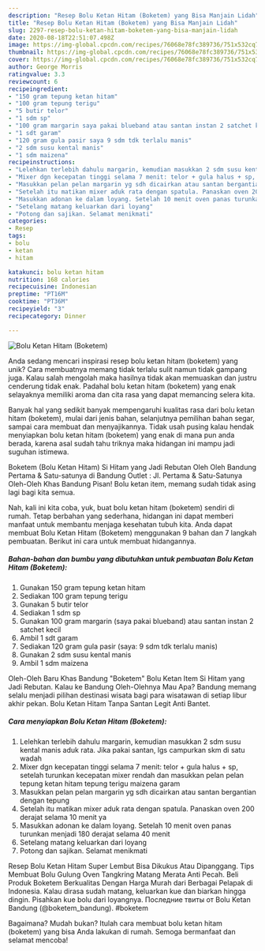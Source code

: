 ```yaml
---
description: "Resep Bolu Ketan Hitam (Boketem) yang Bisa Manjain Lidah"
title: "Resep Bolu Ketan Hitam (Boketem) yang Bisa Manjain Lidah"
slug: 2297-resep-bolu-ketan-hitam-boketem-yang-bisa-manjain-lidah
date: 2020-08-18T22:51:07.498Z
image: https://img-global.cpcdn.com/recipes/76068e78fc389736/751x532cq70/bolu-ketan-hitam-boketem-foto-resep-utama.jpg
thumbnail: https://img-global.cpcdn.com/recipes/76068e78fc389736/751x532cq70/bolu-ketan-hitam-boketem-foto-resep-utama.jpg
cover: https://img-global.cpcdn.com/recipes/76068e78fc389736/751x532cq70/bolu-ketan-hitam-boketem-foto-resep-utama.jpg
author: George Morris
ratingvalue: 3.3
reviewcount: 6
recipeingredient:
- "150 gram tepung ketan hitam"
- "100 gram tepung terigu"
- "5 butir telor"
- "1 sdm sp"
- "100 gram margarin saya pakai blueband atau santan instan 2 satchet kecil"
- "1 sdt garam"
- "120 gram gula pasir saya 9 sdm tdk terlalu manis"
- "2 sdm susu kental manis"
- "1 sdm maizena"
recipeinstructions:
- "Lelehkan terlebih dahulu margarin, kemudian masukkan 2 sdm susu kental manis aduk rata. Jika pakai santan, lgs campurkan skm di satu wadah"
- "Mixer dgn kecepatan tinggi selama 7 menit: telor + gula halus + sp, setelah turunkan kecepatan mixer rendah dan masukkan pelan pelan tepung ketan hitam tepung terigu maizena garam"
- "Masukkan pelan pelan margarin yg sdh dicairkan atau santan bergantian dengan tepung"
- "Setelah itu matikan mixer aduk rata dengan spatula. Panaskan oven 200 derajat selama 10 menit ya"
- "Masukkan adonan ke dalam loyang. Setelah 10 menit oven panas turunkan menjadi 180 derajat selama 40 menit"
- "Setelang matang keluarkan dari loyang"
- "Potong dan sajikan. Selamat menikmati"
categories:
- Resep
tags:
- bolu
- ketan
- hitam

katakunci: bolu ketan hitam 
nutrition: 168 calories
recipecuisine: Indonesian
preptime: "PT16M"
cooktime: "PT36M"
recipeyield: "3"
recipecategory: Dinner

---
```



![Bolu Ketan Hitam (Boketem)](https://img-global.cpcdn.com/recipes/76068e78fc389736/751x532cq70/bolu-ketan-hitam-boketem-foto-resep-utama.jpg)

Anda sedang mencari inspirasi resep bolu ketan hitam (boketem) yang unik? Cara membuatnya memang tidak terlalu sulit namun tidak gampang juga. Kalau salah mengolah maka hasilnya tidak akan memuaskan dan justru cenderung tidak enak. Padahal bolu ketan hitam (boketem) yang enak selayaknya memiliki aroma dan cita rasa yang dapat memancing selera kita.

Banyak hal yang sedikit banyak mempengaruhi kualitas rasa dari bolu ketan hitam (boketem), mulai dari jenis bahan, selanjutnya pemilihan bahan segar, sampai cara membuat dan menyajikannya. Tidak usah pusing kalau hendak menyiapkan bolu ketan hitam (boketem) yang enak di mana pun anda berada, karena asal sudah tahu triknya maka hidangan ini mampu jadi suguhan istimewa.

Boketem (Bolu Ketan Hitam) Si Hitam yang Jadi Rebutan Oleh Oleh Bandung Pertama &amp; Satu-satunya di Bandung Outlet : Jl. Pertama &amp; Satu-Satunya Oleh-Oleh Khas Bandung Pisan! Bolu ketan item, memang sudah tidak asing lagi bagi kita semua.


Nah, kali ini kita coba, yuk, buat bolu ketan hitam (boketem) sendiri di rumah. Tetap berbahan yang sederhana, hidangan ini dapat memberi manfaat untuk membantu menjaga kesehatan tubuh kita. Anda dapat membuat Bolu Ketan Hitam (Boketem) menggunakan 9 bahan dan 7 langkah pembuatan. Berikut ini cara untuk membuat hidangannya.

<!--inarticleads1-->

##### Bahan-bahan dan bumbu yang dibutuhkan untuk pembuatan Bolu Ketan Hitam (Boketem):

1. Gunakan 150 gram tepung ketan hitam
1. Sediakan 100 gram tepung terigu
1. Gunakan 5 butir telor
1. Sediakan 1 sdm sp
1. Gunakan 100 gram margarin (saya pakai blueband) atau santan instan 2 satchet kecil
1. Ambil 1 sdt garam
1. Sediakan 120 gram gula pasir (saya: 9 sdm tdk terlalu manis)
1. Gunakan 2 sdm susu kental manis
1. Ambil 1 sdm maizena


Oleh-Oleh Baru Khas Bandung &#34;Boketem&#34; Bolu Ketan Item Si Hitam yang Jadi Rebutan. Kalau ke Bandung Oleh-Olehnya Mau Apa? Bandung memang selalu menjadi pilihan destinasi wisata bagi para wisatawan di setiap libur akhir pekan. Bolu Ketan Hitam Tanpa Santan Legit Anti Bantet. 

<!--inarticleads2-->

##### Cara menyiapkan Bolu Ketan Hitam (Boketem):

1. Lelehkan terlebih dahulu margarin, kemudian masukkan 2 sdm susu kental manis aduk rata. Jika pakai santan, lgs campurkan skm di satu wadah
1. Mixer dgn kecepatan tinggi selama 7 menit: telor + gula halus + sp, setelah turunkan kecepatan mixer rendah dan masukkan pelan pelan tepung ketan hitam tepung terigu maizena garam
1. Masukkan pelan pelan margarin yg sdh dicairkan atau santan bergantian dengan tepung
1. Setelah itu matikan mixer aduk rata dengan spatula. Panaskan oven 200 derajat selama 10 menit ya
1. Masukkan adonan ke dalam loyang. Setelah 10 menit oven panas turunkan menjadi 180 derajat selama 40 menit
1. Setelang matang keluarkan dari loyang
1. Potong dan sajikan. Selamat menikmati


Resep Bolu Ketan Hitam Super Lembut Bisa Dikukus Atau Dipanggang. Tips Membuat Bolu Gulung Oven Tangkring Matang Merata Anti Pecah. Beli Produk Boketem Berkualitas Dengan Harga Murah dari Berbagai Pelapak di Indonesia. Kalau dirasa sudah matang, keluarkan kue dan biarkan hingga dingin. Pisahkan kue bolu dari loyangnya. Последние твиты от Bolu Ketan Bandung (@boketem_bandung). #boketem 

Bagaimana? Mudah bukan? Itulah cara membuat bolu ketan hitam (boketem) yang bisa Anda lakukan di rumah. Semoga bermanfaat dan selamat mencoba!
